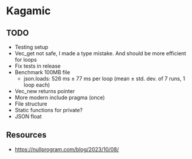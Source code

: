# Kagamic

## TODO

- Testing setup
- Vec_get not safe, I made a type mistake. And should be more efficient for loops
- Fix tests in release
- Benchmark 100MB file
  - json.loads: 526 ms ± 77 ms per loop (mean ± std. dev. of 7 runs, 1 loop each)
- Vec_new returns pointer
- More modern include pragma (once)
- File structure
- Static functions for private?
- JSON float

## Resources

- https://nullprogram.com/blog/2023/10/08/
